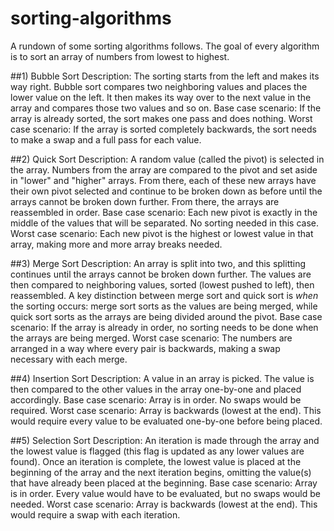 # sorting-algorithms

A rundown of some sorting algorithms follows.  The goal of every algorithm is to sort an array of numbers from lowest to highest.

##1) Bubble Sort
Description: The sorting starts from the left and makes its way right.  Bubble sort compares two neighboring values and places the lower value on the left.  It then makes its way over to the next value in the array and compares those two values and so on.
Base case scenario: If the array is already sorted, the sort makes one pass and does nothing.
Worst case scenario: If the array is sorted completely backwards, the sort needs to make a swap and a full pass for each value.

##2) Quick Sort
Description: A random value (called the pivot) is selected in the array.  Numbers from the array are compared to the pivot and set aside in "lower" and "higher" arrays.  From there, each of these new arrays have their own pivot selected and continue to be broken down as before until the arrays cannot be broken down further.  From there, the arrays are reassembled in order.
Base case scenario: Each new pivot is exactly in the middle of the values that will be separated.  No sorting needed in this case.
Worst case scenario: Each new pivot is the highest or lowest value in that array, making more and more array breaks needed.

##3) Merge Sort
Description: An array is split into two, and this splitting continues until the arrays cannot be broken down further.  The values are then compared to neighboring values, sorted (lowest pushed to left), then reassembled.  A key distinction between merge sort and quick sort is _when_ the sorting occurs: merge sort sorts as the values are being merged, while quick sort sorts as the arrays are being divided around the pivot.
Base case scenario: If the array is already in order, no sorting needs to be done when the arrays are being merged.
Worst case scenario: The numbers are arranged in a way where every pair is backwards, making a swap necessary with each merge.

##4) Insertion Sort
Description: A value in an array is picked.  The value is then compared to the other values in the array one-by-one and placed accordingly.
Base case scenario: Array is in order.  No swaps would be required.
Worst case scenario: Array is backwards (lowest at the end).  This would require every value to be evaluated one-by-one before being placed.

##5) Selection Sort
Description: An iteration is made through the array and the lowest value is flagged (this flag is updated as any lower values are found).  Once an iteration is complete, the lowest value is placed at the beginning of the array and the next iteration begins, omitting the value(s) that have already been placed at the beginning.
Base case scenario: Array is in order.  Every value would have to be evaluated, but no swaps would be needed.
Worst case scenario: Array is backwards (lowest at the end).  This would require a swap with each iteration.
